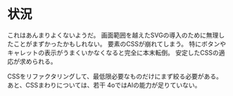 # 状況

これはあんまりよくないようだ。
画面範囲を越えたSVGの導入のために無理したことがまずかったかもしれない。
要素のCSSが崩れてしまう。
特にボタンやキャレットの表示がうまくいかなくなると完全に本末転倒。
安定したCSSの適応が求められる。

CSSをリファクタリングして、最低限必要なものだけにまず絞る必要がある。
あと、CSSまわりについては、若干 4oではAIの能力が足りていない。
